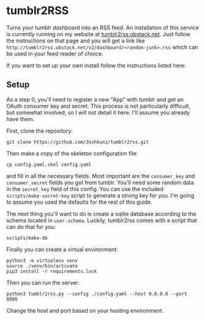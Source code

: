 # tumblr2RSS

Turns your tumblr dashboard into an RSS feed. An installation of this service
is currently running on my website at
[tumblr2rss.obstack.net](http://tumblr2rss.obstack.net).
Just follow the instructions on that page and you will get a link
like `http://tumblr2rss.obstack.net/v2/dashboard/<random-junk>.rss`
which can be used in your feed reader of choice.

If you want to set up your own install follow the instructions listed here:

## Setup

As a step 0, you'll need to register a new "App" with tumblr and get
an OAuth consumer key and secret. This process is not particularly difficult,
but somewhat involved, so I will not detail it here. I'll assume you
already have them.

First, clone the repository:

    git clone https://github.com/Joshkunz/tumblr2rss.git

Then make a copy of the skeleton configuration file:

    cp config.yaml.skel config.yaml

and fill in all the necessary fields. Most important are the
`consumer_key` and `consumer_secret` fields you got from tumblr. You'll need
some random data in the `secret_key` field of this config. You can use the
included `scripts/make-secret-key` script to generate a strong key for you.
I'm going to assume you used the defaults for the rest of this guide.

The next thing you'll want to do is create a sqlite database according
to the schema located in `user.schema`. Luckily, tumblr2rss comes with
a script that can do that for you:

    scripts/make-db

Finally you can create a virtual environment:

    python3 -m virtualenv venv
    source ./venv/bin/activate
    pip3 install -r requirements.lock

Then you can run the server:

    python3 tumblr2rss.py --config ./config.yaml --host 0.0.0.0 --port 8080

Change the host and port based on your hosting environment.
